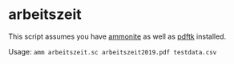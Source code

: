 # arbeitszeit

This script assumes you have [ammonite](https://ammonite.io/) as well as [pdftk](https://www.pdflabs.com/tools/pdftk-the-pdf-toolkit/) installed.

Usage: `amm arbeitszeit.sc arbeitszeit2019.pdf testdata.csv`
